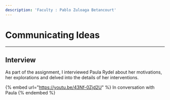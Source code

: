 ```yaml
---
description: 'Faculty : Pablo Zuloaga Betancourt'
---
```


# Communicating Ideas

***

## Interview

As part of the assignment, I interviewed Paula Rydel about her motivations, her explorations and delved into the details of her interventions.&#x20;

{% embed url="https://youtu.be/43Nf-0Zjd2U" %}
In conversation with Paula
{% endembed %}















